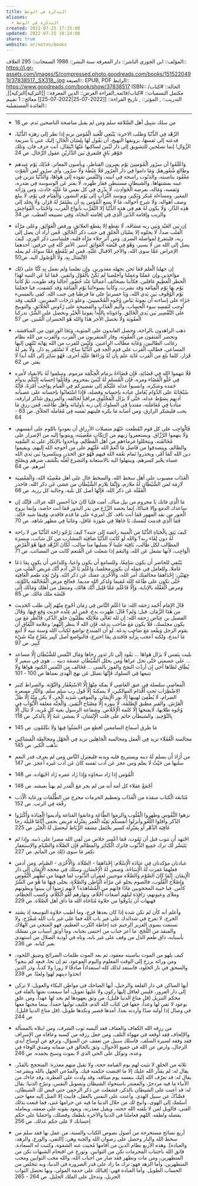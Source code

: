 ```yaml
---
title: التذكرة في الوعظ
aliases:
  - التذكرة في الوعظ
created: 2022-07-25 17:15:00
updated: 2022-07-25 19:24:00
share: true
website: ar/notes/books
---
```


المؤلف:: ابن الجوزي
الناشر:: دار المعرفة
سنة النشر::  1986
الصفحات:: 295
الغلاف:: <https://i.gr-assets.com/images/S/compressed.photo.goodreads.com/books/1515220491l/37838517._SX318_.jpg>
الصيغة:: EPUB, PDF
الرابط:: <https://www.goodreads.com/book/show/37838517>
ISBN::
الحالة:: #كتاب/مكتمل
التسميات:: #كتاب/قائمة_القراءة
الغرض:: الدين
المعرفة:: [[التزكية|التزكية]],
التدريب::  ,
المؤثر::  ,
تاريخ القراءة:: [[2022-07-25|2022-07-25]]
معالج:: 1
تقييم الفائدة المستقبلية::

---

- من سلك سَبِيل أهل السَّلامَة سلم وَمن لم يقبل مناصحة الناصحين نَدم. ص 18

- الزّهْد فِي الدُّنْيَا وَطلب الاخرة: يَنْبَغِي للْعَبد الْمُؤمن بربه إذا نظر إلى زهرَة الدُّنْيَا، فدعته إلى نَفسهَا، برونقها البهيج، أن يَقُول لَهَا بِلِسَان الْحَال: إليك عني يَا سريعة الزَّوَال! إنما تصلحين للتشويق إلى دَار لَيْسَ لساكنها عَنْهَا انْتِقَال، أنت خزف فان، وَتلك جَوْهَر بَاقٍ فلتفرق بَين الدَّاريْنِ عقول الرِّجَال. ص 24

- وَاعْلَمُوا أن سرُور الْمُؤمنِينَ يَوْم يعبرون القناطر، ويأمنون المعاثر، فَذَلِك يَوْم عيدهم وطالع شُعُورهمْ. وَمَا داموا فِي دَار الْغرُور فَلَا غِبْطَة وَلَا سرُور، وأي سرُور لمن الْمَوْت مَعْقُود بناصيته، والذنُوب راسخة فِي آنيته، وَالنَّفس تقوده إلى هَواهَا، وَالدُّنْيَا تتزين فِي عينه بمشتهاها، والشيطان مستبطن فقار ظَهره، لَا يفتر عَن الوسوسة فِي صَدره، وَنَفسه، وَمَاله، بعرضه الْحَوَادِث، لَا يدْرِي فِي كل نفس مَا عَلَيْهِ حَادث. وَمن وَرَائه المغير، ومساءلة مُنكر وَنَكِير، ويوسد التُّرَاب إلى يَوْم النشور، وَالْقِيَام فِي يَوْم، لَا يبلغ وصف أهواله، وَلَا شرح أحواله، مَا لَا يسع الْمُؤمن بِهِ أن يسْتَقرّ لَهُ قَرَار، وَلَا يخلد إلى هَذِه الدَّار، وَلَا يكون لَهُ هم فِي هذه الدُّنْيَا إلا التَّقَرُّب بأنواع الْقرب، وَاجْتنَاب الْفَوَاحِش والريب وإقامة الدّين الَّذِي فِي إقامته النجَاة، وَفِي تضييعه العطب. ص 34

- إن بَين العَبْد وَبَين ربه مَسَافَة، لَا تقطع إلا بِقطع العلائق، ورفض الْعَوَائِق. وعَلى مرْآة الْقلب صدأ، لَا يجلوه إلا نِسْيَان الْخلق فِي جنب ذكر الْخَالِق. فَمن أراد أن يصل إلى ربه، فليتفرغ لمواصلة السرى. وَمن آثر جلاء مرْآة قلبه، فليتناسى ذكر الورى. كَيفَ يصل إلى الله من لَا يسير، وَهُوَ فِي قَبْضَة الْعَوَائِق أسير. الأمر كُله فِي حرفين: أحدهما الإعراض عَمَّا سوى الله، والآخر الاقبال عَلَيْهِ. فَمن لم يَنْقَطِع عَمَّا سواهُ، لم يمله الِاتِّصَال بِهِ، وَلَا الْوُصُول اليه. ص50

- إن جهلنا الْعلم فَمَا نَحن بجهله معذورين. وإن تعلمنا وَلم نعمل بِهِ كُنَّا على ذَلِك مؤاخذين.وإن عَملنَا وعملنا وأخلصنا لم نَكُنْ بالْقَوْل واثقين. فَمَا لنا عَن التنبه لهَذَا الْخطر الْعَظِيم غافلين، فكأننا بصحائف أعمالنا عِنْد حُضُور آجالنا وَقد طويت، ثمَّ كأننا يَوْم بهَا يَوْم الْقِيَامَة وَقد نشرت، وكأننا بسوءاتنا يَوْم الْقِيَامَة وَقد كشفت، فيا خجلتنا يَوْم الْوُقُوف بَين يَدي الله، وَيَا حسرتنا على مَا فرطنا فِي جنب الله. كفى بالمسيء جَزَاء على إساءته أن يفوتهُ بَيَاض وُجُوه الْمُحْسِنِينَ، وعلو دَرَجَات المقربين. فَكيف وَقد أوجب لنَفسِهِ سوء الْحساب، وأليم الْعَذَاب والفضيحة على رُءُوس الْخَلَائق، والتوبيخ على التَّقْصِير بَين يَدي الْخَالِق. واغوثاه بِاللَّه! يفوتنا الْخَيْر ونحصل على الشَّرّ، تدركنا الْعقُوبَة وَلَا نحصل اﻷجر هَذَا وَالله هُوَ الخسران الْمُبين. ص 57

- ذهب الزاهدون بالراحة، وَحصل العابدون على المثوبة، وَنَجَا الورعون من المناقشة، وتحضر المتقون من الْعقُوبَة، وفاز المتقربون من الْقرب، والقرب من الله نظام رغائب الطالبين، وَغَايَة مطَالب الراغبين. وَلَيْسَ للقرب من الله نِهَايَة تَنْتَهِي إليها المساعي، فطالب الْقرب على قدم الْجد فِي الدُّنْيَا ساع، لَا تَسْتَقِر بِهِ دَار، وَلَا يقر لَهُ قَرَار، كلما بلغ من الْقرب غَايَة علم بِأَن لَهُ وَرَاءَهَا عَلَيْهِ أخرى، فَهُوَ سَائِر إلى الله أبدا لَا يفتر. ص 62

- فَلَا تتهموا الله فِي قَضَائِهِ، فَإِن قَضَاءَهُ بزمام الْحِكْمَة مزموم. وسلموا لَهُ بالانقياد لأَمره فِي حُلْو الْقَضَاء ومره، فَإِن الْمُسلم لَهُ لَيْسَ بمحروم. وَقَابَلُوا إحسانه إِلَيْكُم بدوام حَمده وشكره، وانسبوا عدله عَلَيْكُم إلى تقصيركم فِي الْقيام بِوَاجِب أمْرَهْ، فَإِنَّهُ سُبْحَانَهُ على الدَّوَام يُعَامل عباده بإحسانه وفضله، فَإِذا اسْتَعانُوا بإحسانه على عصيانه أدبهم بِسَوْط عدله، حَتَّى لَا يزَال الْمَخْلُوق مراقبا لخالقه، والمرزوق شَاكر لرازقه، متأدبا فِي مُعَامَلَته، مقتديا فِي السلوك إلى ربه بأوليائه وأهل طَاعَته، فَمن رزق مَا يحب فليشكر الرازق، وَمن أصابه مَا يكره فليتهم نَفسه فِي مُعَاملَة الخلاّق. ص 63 - 64

- فَالْوَاجِب على كل قوم انْقَطَعت عَنْهُم متصلات الأرزاق أن يعودوا باللوم على أنفسهم، وَلَا يتهموا الرَّزَّاق. ويستغفروا رَبهم من ارْتِكَاب مَعْصِيَته، ويتوبوا إليه من الإصرار على مُخَالفَته، ويتحللوا غرماءهم من أهل الْمَظَالِم، ويأخذوا بالإنكار على يَد السَّفِيه والظالم، ويتصدقوا من فَاضل مَا أنْعمْ الله عَلَيْهِم على من أحوجه الله إليهم، ويقيموا دين الله كَمَا أمْر، ويحذروا تَمام نعْمَة الله فيهم فَهُوَ حق الحذر، وينكسروا بَين يَدي الله عساه يجْبر كسرهم، ويبتهلوا اليه بالاستعانة والتضرع لَعَلَّه يكْشف ضرهم وَيصْلح أمرهم. ص 64

- الْعَذَاب مصبوب على أهل سخط الله، والسخط حَال على أهل مَعْصِيّة الله، وَالْمَعْصِيَة لَازِمَة لمن الشَّيْطَان لَهُ ملازم، وَإِنَّمَا يلازم الشَّيْطَان من غشى عَن ذكر الله، فاحذر الْغَفْلَة عَن ذكر الله، فَإِنَّهَا أصل كل بلية، وجالبة كل رزية. ص 66

- مَا الَّذِي فاتك يَا محروم من نيل مناك، أمت قلبا كَانَ حَيا أحسن الله عزاك، فَإنَّك إن ساعدك الدمع وإلا فتباكا، إنما يحصد الزَّرْع من بذر البذور فَمَا أنت حاصد، وإنما يروج الْحور من نقد المهور فَمَا أنت ناقد، كل امريء على مَا قدم فاقدم، وَفِيمَا شيد خَالِد. فَمَا الَّذِي قدمت لنَفسك يَا جَاهِلا فِي صُورَة عَاقل، وغائبا فِي مظهر شَاهد. ص 70

- كَيفَ يَثِق بِالْحَيَاةِ الدُّنْيَا من الْمنية رائضة إلى جنبه؟ كَيفَ يَرْجُو رَاحَة الدُّنْيَا من لا راحة لَهُ دون لِقَاء ربه؟ وَالله لَو كَانَت الدُّنْيَا صَافِيَة المشارب من كل شائب، ميسرَة المطالب لكل طَالب، بَاقِيَة علينا لَا يسلبها منا سالب، لَكَانَ الزّهْد فِيهَا هُوَ الْفَرْض الْوَاجِب، لأنها تشغل عَن الله، وَالنعَم إذا شغلت عَن الْمُنعم كَانَت من المصائب. ص 71

- يَنْبَغِي للحاضر أَن يكون سَامِعًا، وللسامع أَن يكون واعيا، وللداعي أَن يكون بِمَا دَعَا عَاملا، وللعامل فِي عمله أَن يكون مخلصا، وَاعْلَم يَا ابْن آدم أَنَّك مَرِيض الْقلب من جِهَتَيْنِ: إِحْدَاهمَا مخالفتك أَمر الله، وَالْأُخْرَى عفتك عَن ذكر الله. وَلنْ تَجِد طعم الْعَافِيَة حَتَّى تكون على طَاعَة الله مُقيما وَلذكر الله مديما. فعالج مرض الْمُخَالفَة بِالتَّوْبَةِ، وَمرض الْغَفْلَة بالإنابة، وَإِلَّا فَاعْلَم عَمَّا قَلِيل أَنَّك هَالك، ومنتقل من أهلك وَمَالك إِلَى قَبْضَة ملك مَالك. ص 85

- قَالَ الإِمَام أَحْمد رَحمَه الله: مَا اعْلَم النَّاس فِي زمَان أحْوج مِنْهُم إِلَى طلب الحَدِيث من هَذَا الزَّمَان. قيل: وَلم؟ قَالَ: ظَهرت بدع، فَمن لم عِنْده حَدِيث وَقع فِيهَا. وَقَالَ الفضيل بن عِيَاض رَحمَه الله: إِن لله تَعَالَى مَلَائِكَة يطْلبُونَ حلق الذّكر، فَانْظُر مَعَ من يكون مجلسك، فَلَا يكون مَعَ صَاحب بِدعَة، فَإِن الله لَا ينظر إِلَيْهِم؛ وعلامة النِّفَاق أَن يقوم الرجل وَيقْعد مَعَ صَاحب بِدعَة. لَو أَن المبتدع تواضع لكتاب الله وَسنة نبيه لَا أتبع مَا ابتدع، وَلكنه أعجب بِرَأْيهِ فاقتدى بِمَا اخترع، فالتواضع أصل كَبِير يتَفَرَّع مِنْهُ شَيْء كَبِير. ص 97

- بليت بِنَفس لَا يزَال هَواهَا ... يَقُود إِلَى نَار تَدور رحاها
  وَمَال النَّفس للشَّيْطَان إِلَّا مساعد ... على عصمتي حَتَّى تحل عراها
  وَمن يحلل الشَّيْطَان عصمَة دينه ... هوى فِي سعير لَا يُطَاق لظاها
  أخي إِن أردْت النجح والفوز بالمنى ... فَخَالف من النَّفس الكنود هَواهَا
  وَلَا تتبعها فِي السلوك فَإِنَّهَا تضلل عَن نهج الْهدى بعماها
  ص 100 - 101

- الْمعاصِي سلسلة فِي عنق العَاصِي لَا يفكه مِنْهَا إِلَّا الاسْتِغْفَار وَالتَّوْبَة. والصراط كثير الِاضْطِرَاب تَحت أَقْدَام السالكين، لَا يسكنهُ إِلَّا قَول رب سلم سلم. وَالنَّار مسعرة الضرام، لَا يُطْفِئ لهيبها إِلَّا نور الْإِيمَان. والموقف شَدِيد الْحر، لَا يكن مِنْهُ إِلَّا ظلّ الْعَرْش. والقبر مطبق الظلمَة، لَا ينوره إِلَّا مِصْبَاح الْيَقِين. وَالْجنَّة مغلقة الْأَبْوَاب فِي وُجُوه طلابها، لايفتحها إِلَّا كلمة الْإِخْلَاص. وشفاعة الرسول بغية كل مُرِيد، لَا تنَال إِلَّا بِالتَّوْحِيدِ. والشيطان جاثم على قلب الْإِنْسَان، لَا يمشي عَنهُ إِلَّا بِالذكر. ص 118

- مَا طرق أسماع السامعين أقطع من اخْسَئُوا فِيهَا وَلَا تكَلمُون. ص 145

- مجالسة الْعُقَلَاء تزيد فِي الْعقل ومجالسة الْجَاهِلين تزيد فِي الْجَهْل ومخالطة الْمَسَاكِين تذْهب الْكبر. ص 145

- من أَرَادَ أَن يسلم لَهُ دينه ويستريح قلبه وبدنه فليعتزل النَّاس وَمن لم يعرف قدر النعم سلبها من حَيْثُ لَا يعلم وَمن عجز عَن أدب نَفسه كَانَ عَن أدب غَيره أعجز. ص 147

- الْمُؤمن إِذا زَاد سخاؤه وَإِذا زَاد عمره زَاد اجْتِهَاده. ص 148

- أجْمَعْ عقلاء كل أمة أَنه من لم يجر مَعَ الْقدر لم يهنأ بعيشه. ص 148

- مُتَابعَة الْكتاب منقذة من الْعَذَاب وتعظيم الحرمات مخرج من الظُّلُمَات ورعاية الْأَدَب رفْعَة فِي الرتب. ص 152

- نزهوا النُّفُوس وطهروا الْقُلُوب والزموا الطَّاعَة وعانقوا القناعة وأديموا الْعِبَادَة وَأَكْثرُوا الذّكر وأقلوا اللَّغْو وأنزلوا أَنفسكُم بَقِيَّة الْعُمر بِمَنْزِلَة مَرِيض بحمى أَيَّامًا قَليلَة رجا عَافِيَة الدَّهْر أَو بِمَنْزِلَة كسير يحْتَمل مشقة الرِّبَاط ليحصل لَهُ الْجَبْر. ص 225

- اجْتهد أَن تتوب قبل أن تَمُوت، فَمَا أعْسر خلاص من لَقِي الله مصرا على ذَنبه. وإِذا لم يَتَيَسَّر لَك ترك جَمِيع الذُّنُوب فاترك الْكَبَائِر والمظالم فَإِن الصَّلَاة وَالصِّيَام والإستغفار تكفر مَا سوى ذَلِك من المأثم. ص 227

- عبادتان مؤكدتان فِي عبَادَة الْإِسْلَام: إِحْدَاهمَا - الصَّلَاة. وَالْأُخْرَى - الصّيام. وَمن أدمن فعلهمَا غفرت لَهُ الْإِسَاءَة، وَضمن لَهُ الْإِحْسَان، وسلك فِي محجة الْإِيمَان إِلَى دَار الْإِيمَان. إِنَّمَا كَانَ الصَّوْم وَالصَّلَاة موجبين لغفران الذُّنُوب لما فيهمَا من تَطْهِير النُّفُوس وَإِصْلَاح الْقُلُوب، فالصوم يجلو عَن مرْآة الْبَاطِن وَالصَّلَاة، يجلى فِيهَا مَا هُوَ من الشَّرّ كامن. فيا خيبة المحجوبين مَاذَا فاتهم من الْمُشَاهدَة؟ لأَنهم رَضوا أَن يبيتوا وبطونهم وملأى وعيونهم، رَاقِدَة ليلهم أضغاث أَحْلَام، ونهارهم لَغْو الْكَلَام، وَكسب الحطام، فهيهات أَن يَذُوقُوا من حلاوة مُنَاجَاة الله مَا ذاق أهل الصَّلَاة. ص 229

- وأعلم أنه كأن لم تكن شدة إذا كان بعدها فرج، وما أطيب حلاوة التوسعة إذ يشتد الحرج، لا تعرج في شدائدك على غير باب الله فما على غير باب الله مُنفْرّج، ولا تستغث بسوى العزيز الرحيم عند إحاطة الكرب العظيم، فهو المنجي من الهلاك والمنقذ من اللْجَج. ما أعز جناب من احتمى بجنابه، وما أوثق أسباب من تمسّك بأسبابه، ذاق طعم الذل من وقف على غير بابه، وتاه في أودية الضلال من استهدى بغير كتابه.  ص 236

- كيف يلهو من الموت بناصيته معقود، ثم بعد الموت ظلمات الضرائح وضيق اللحود، ومن ورائه برزخ إلى الوقت المعلوم واليوم الموعود، ثم إن نجا، فبعد كم ينجو؟ والسحق في نار الخلود، فاستعد لذلك كله استعداداً صادقًا لا زورا ولا كذباً، وذر الذين اتخذوا دينهم لهوا ولعبًا. ص 239

- أيها الساكن في دار القلعة والرحيل، أيها الضاحك في مواطن البكاء والعويل، لا تركن إلى دار الغرور، فليس لعاقل إليها ركون ولا عليها تعويل، أما سمعت نعتها بالقلة في محكم التنزيل (قل متاع الدنيا قليل). من وثق بعهودها لم يجد لها عهداً، ومن علق بوعود لا تفي لها وعداً، حقها في كتاب الله الذم، فكيف توليها حمداً، بينما محبها معها في وصال إذا أولته صدّا وأردته بعدا، أمدها قصير ونكدها طويل، (قل متاع الدنيا قليل). ص 244

- من رزقه الله الكفاف والعفاف فقد ألبسه ثوب الشرف، ومن ابتلاه بالمسألة والإلحاف فقد أوقعه في مهواة التلف. ومن جعل رزقه من كسبه وعافاه من الإسراف فقد وفقه لسيرة السلف. فاسلك سبيل من تعفف عن السؤال، وترفع عن أوساخ أيدي الرجال، وارض عن الله في جميع الأحوال، وثق بالخالق في ضمانه وصدق الوفاء في وعده، وتوكل على الحي الذي لا يموت وسبح بحمده. ص 246

- ثلاثة من الخلق لا تثبت لهم يوم القيامة حجة، ولا تقبل منهم معذرة: المتحجج بالقدّر. يقال له: لم يقدِّر الله عليك إلا ما اقتضت حكمته فيك. والمدّعي الجهل بالله وبشرعه: يقال له: قد تعرّف الله إليك بنفسه يوم ميثاقه، وقد ولدت على الفطرة، وقد جاءك من الأنباء ما فيه مزدجرٌ، والمعتذر باستحواذ الشيطان وتسويل النفس، وتبرّج الدنيا: يقال له: قد أعنت على الشيطان بالذكر، فشغلت عن ذكر الرحمن حتى قيض لك الشيطان، فصَّدَّكَ عن سبيل الهدى. وأعنت على النفس بالعقل، فأبيت إلا الميل إليه معها حتى أسلمك إلى الهوى، وأتيح لك من حلال الدنيا ما فيه عن حرامها غنى، فما قنعت بذلك الغنى، فالويل لمن لا يلقنه الله حجته، ويقبل معذرته، ويعود بقوته على ضعفه، ويعامله بفضله ولطفه. اللهم فعاملنا في الدنيا والآخرة بلطفك وفضلك، واحملنا على حكم إحسانك لا على حكم عدلك. ص 256

- أربع نصائح مستخرجة من أصول نصوص الكتاب والسنة، من عمل بها فقد سلم من سخط الله والنار وحصل على رضوان الله والجنة وهي: [التقى، والورع، والزهد، والعبادة]. وهذه الأربع نظام الدين من أقامها مُحيت عنه الشقوة، وكتبت له السعادة. فاتق الله باجتناب المحرمات تكن من التوابين. وتورع عن اقتحام الشبهات تكن من المتطهرين، ومن مات وتطهر  فقد صار من أحباب الله، والله محب التوابين ومحب المتطهرين. وأما الزهد فهو: ترك ما زاد على قدر الضرورة في الدنيا، وبه تتخلص من الحساب الطويل. وأما العبادة فهي: إقبالك على خدمة المولى، وبها تحصل الثواب الجزيل، وتدخل على الملك الجليل. ص 264 - 265
